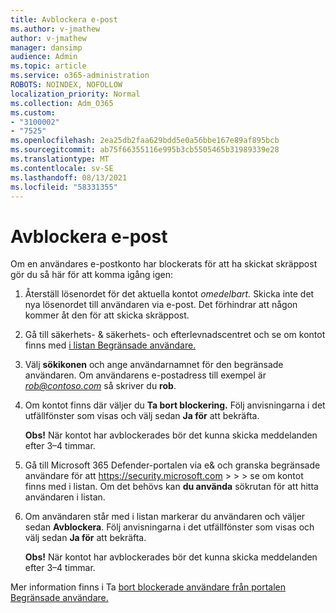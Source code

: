 ```yaml
---
title: Avblockera e-post
ms.author: v-jmathew
author: v-jmathew
manager: dansimp
audience: Admin
ms.topic: article
ms.service: o365-administration
ROBOTS: NOINDEX, NOFOLLOW
localization_priority: Normal
ms.collection: Adm_O365
ms.custom:
- "3100002"
- "7525"
ms.openlocfilehash: 2ea25db2faa629bdd5e0a56bbe167e89af895bcb
ms.sourcegitcommit: ab75f66355116e995b3cb5505465b31989339e28
ms.translationtype: MT
ms.contentlocale: sv-SE
ms.lasthandoff: 08/13/2021
ms.locfileid: "58331355"
---
```

# <a name="unblock-email"></a>Avblockera e-post

Om en användares e-postkonto har blockerats för att ha skickat skräppost gör du så här för att komma igång igen:

1. Återställ lösenordet för det aktuella kontot *omedelbart.* Skicka inte det nya lösenordet till användaren via e-post. Det förhindrar att någon kommer åt den för att skicka skräppost.
2. Gå till säkerhets- & säkerhets- och efterlevnadscentret och se om kontot finns med [i listan Begränsade användare.](https://protection.office.com/#/restrictedusers)
3. Välj **sökikonen** och ange användarnamnet för den begränsade användaren. Om användarens e-postadress till exempel är *rob@contoso.com* så skriver du **rob**.
4. Om kontot finns där väljer du **Ta bort blockering.** Följ anvisningarna i det utfällfönster som visas och välj sedan **Ja för** att bekräfta.  
    
    **Obs!** När kontot har avblockerades bör det kunna skicka meddelanden efter 3–4 timmar.
2. Gå till Microsoft 365 Defender-portalen via e& och granska begränsade användare för att <https://security.microsoft.com> \>  \>  \>  se om kontot finns med i listan. Om det behövs kan **du använda** sökrutan för att hitta användaren i listan.
3. Om användaren står med i listan markerar du användaren och väljer sedan **Avblockera**. Följ anvisningarna i det utfällfönster som visas och välj sedan **Ja för** att bekräfta.

   **Obs!** När kontot har avblockerades bör det kunna skicka meddelanden efter 3–4 timmar.

Mer information finns i Ta [bort blockerade användare från portalen Begränsade användare.](https://docs.microsoft.com/microsoft-365/security/office-365-security/removing-user-from-restricted-users-portal-after-spam)
